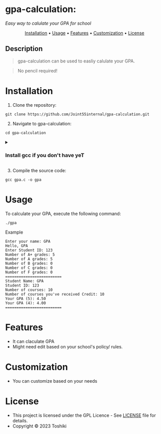 # gpa-calculation: 
_Easy way to calulate your GPA for school_

<p align="center">
  <a href="#installation">Installation</a> •
  <a href="#usage">Usage</a> •
  <a href="#features">Features</a> •
  <a href="#customization">Customization</a> •
  <a href="#license">License</a>
</p> 

## Description
> gpa-calculation can be used to easliy calulate your GPA.

> No pencil required!

# Installation

1. Clone the repository:
```console
git clone https://github.com/Joint55internal/gpa-calculation.git
```
2. Navigate to gpa-calculation:
```console
cd gpa-calculation
```
<details id=0>
<summary><h3>Install gcc if you don't have yeT</h3></summary>

# _Mac OS_
Install homebrew
```
/bin/bash -c "$(curl -fsSL https://raw.githubusercontent.com/Homebrew/install/HEAD/install.sh)"
```
Install gcc
```
brew install gcc
```
# _Windows_
```
jj
```
# _Linux_

Arch
```
sudo pacman -Syu
sudo pacman -S gcc
```
Dibian
```
sudo apt update && upgrade
sudo apt install gcc
```
etc...

</details>

3. Compile the source code:

```console
gcc gpa.c -o gpa
```

# Usage
To calculate your GPA, execute the following command:
```console
./gpa
```
Example 
```
Enter your name: GPA
Hello, GPA
Enter Student ID: 123
Number of A+ grades: 5
Number of A grades: 5
Number of B grades: 0
Number of C grades: 0
Number of F grades: 0
=========================
Student Name: GPA
Student ID: 123
Number of courses: 10
Number of courses you've received Credit: 10
Your GPA (5): 4.50
Your GPA (4): 4.00
=========================
```
# Features

- It can claculate GPA
- Might need edit based on your school's policy/ rules. 

# Customization
- You can customize based on your needs

# License

- This project is licensed under the GPL Licence - See [LICENSE](/LICENSE) file for details.
- Copyright © 2023 Toshiki
